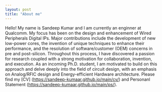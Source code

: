 ```yaml
---
layout: post
title: "About me"
---
```


Hello! My name is Sandeep Kumar and I am currently an enginner at Qualcomm. My focus has been on the design and enhancement of Wired Peripherals Digital IPs. Major contributions include the development of new low-power cores, the invention of unique techniques to enhance their performance, and the resolution of software/customer (OEM) concerns in pre and post-silicon. Throughout this process, I have discovered a passion for research coupled with a strong motivation for collaboration, invention, and execution. As an incoming Ph.D. student, I am motivated to build on this approach and delve deeply into the field of circuit design, with an emphasis on Analog/RFIC design and Energy-efficient Hardware architecture.  Please find my [CV] (https://sandeep-kumaar.github.io/main/cv/) and Personanl Statement (https://sandeep-kumaar.github.io/main/ps/).
